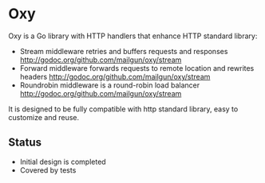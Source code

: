 Oxy
=====

Oxy is a Go library with HTTP handlers that enhance HTTP standard library:

* Stream middleware retries and buffers requests and responses http://godoc.org/github.com/mailgun/oxy/stream
* Forward middleware forwards requests to remote location and rewrites headers http://godoc.org/github.com/mailgun/oxy/stream
* Roundrobin middleware is a round-robin load balancer http://godoc.org/github.com/mailgun/oxy/stream

It is designed to be fully compatible with http standard library, easy to customize and reuse.

Status
------

* Initial design is completed
* Covered by tests